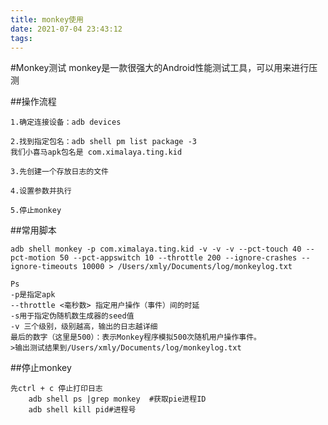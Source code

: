 ```yaml
---
title: monkey使用
date: 2021-07-04 23:43:12
tags:
---
```

#Monkey测试
monkey是一款很强大的Android性能测试工具，可以用来进行压测

##操作流程
```aidl
1.确定连接设备：adb devices

2.找到指定包名：adb shell pm list package -3  
我们小喜马apk包名是 com.ximalaya.ting.kid

3.先创建一个存放日志的文件

4.设置参数并执行

5.停止monkey

```

##常用脚本
```aidl
adb shell monkey -p com.ximalaya.ting.kid -v -v -v --pct-touch 40 --pct-motion 50 --pct-appswitch 10 --throttle 200 --ignore-crashes --ignore-timeouts 10000 > /Users/xmly/Documents/log/monkeylog.txt

```
```aidl
Ps 
-p是指定apk
--throttle <毫秒数> 指定用户操作（事件）间的时延
-s用于指定伪随机数生成器的seed值
-v 三个级别，级别越高，输出的日志越详细
最后的数字（这里是500）：表示Monkey程序模拟500次随机用户操作事件。
>输出测试结果到/Users/xmly/Documents/log/monkeylog.txt
```
##停止monkey
```aidl
先ctrl + c 停止打印日志
	adb shell ps |grep monkey  #获取pie进程ID
	adb shell kill pid#进程号
```